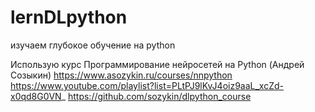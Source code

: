 # lernDLpython
изучаем глубокое обучение на python

Использую курс Программирование нейросетей на Python (Андрей Созыкин)
https://www.asozykin.ru/courses/nnpython
https://www.youtube.com/playlist?list=PLtPJ9lKvJ4oiz9aaL_xcZd-x0qd8G0VN_
https://github.com/sozykin/dlpython_course
